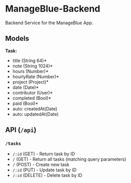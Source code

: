 # ManageBlue-Backend
Backend Service for the ManageBlue App.

## Models

**Task:**
- title (String 64)*
- note (String 1024)*
- hours (Number)*
- hourlyRate (Number)*
- project (Project)*
- date (Date)*
- contributor (User)*
- completed (Bool)*
- paid (Bool)*
- auto: createdAt(Date)
- auto: updatedAt(Date)

## API (`/api`)

### `/tasks`
- `/:id` (GET) - Return task by ID
- `/` (GET) - Return all tasks (matching query parameters)
- `/` (POST) - Create new task
- `/:id` (PUT) - Update task by ID
- `/:id` (DELETE) - Delete task by ID

